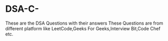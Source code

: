 # DSA-C-

These are the DSA Questions with their answers 
These Questions are from different platform like LeetCode,Geeks For Geeks,Interview Bit,Code Chef etc.
